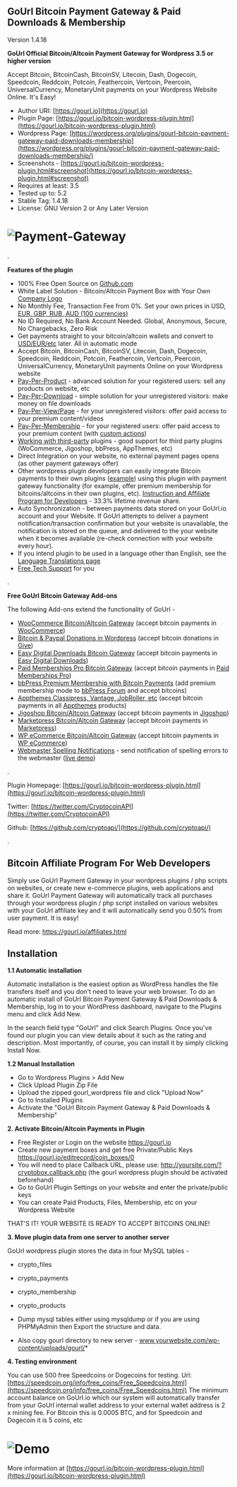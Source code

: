 
GoUrl Bitcoin Payment Gateway & Paid Downloads & Membership
-----------------------------------------------------------  

Version 1.4.18


**GoUrl Official Bitcoin/Altcoin Payment Gateway for Wordpress 3.5 or higher version**

Accept Bitcoin, BitcoinCash, BitcoinSV, Litecoin, Dash, Dogecoin, Speedcoin, Reddcoin, Potcoin, Feathercoin, Vertcoin, Peercoin, UniversalCurrency, MonetaryUnit payments on your Wordpress Website Online. It's Easy! 


* Author URI: [https://gourl.io](https://gourl.io)
* Plugin Page: [https://gourl.io/bitcoin-wordpress-plugin.html](https://gourl.io/bitcoin-wordpress-plugin.html)
* Wordpress Page: [https://wordpress.org/plugins/gourl-bitcoin-payment-gateway-paid-downloads-membership](https://wordpress.org/plugins/gourl-bitcoin-payment-gateway-paid-downloads-membership/)
* Screenshots - [https://gourl.io/bitcoin-wordpress-plugin.html#screenshot](https://gourl.io/bitcoin-wordpress-plugin.html#screenshot)
* Requires at least: 3.5
* Tested up to: 5.2
* Stable Tag: 1.4.18
* License: GNU Version 2 or Any Later Version
  

# ![Payment-Gateway](https://gourl.io/images/wordpress/screenshot1.png)

.

**Features of the plugin**

* 100% Free Open Source on [Github.com](https://github.com/cryptoapi/Bitcoin-Wordpress-Plugin) 
* White Label Solution - Bitcoin/Altcoin Payment Box with Your Own [Company Logo](https://gourl.io/lib/examples/example_customize_box.php)
* No Monthly Fee, Transaction Fee from 0%. Set your own prices in USD, [EUR, GBP, RUB, AUD (100 currencies)](https://wordpress.org/plugins/gourl-woocommerce-bitcoin-altcoin-payment-gateway-addon/)
* No ID Required, No Bank Account Needed. Global, Anonymous, Secure, No Chargebacks, Zero Risk
* Get payments straight to your bitcoin/altcoin wallets and convert to [USD/EUR/etc](https://gourl.io/#usd) later. All in automatic mode
* Accept Bitcoin, BitcoinCash, BitcoinSV, Litecoin, Dash, Dogecoin, Speedcoin, Reddcoin, Potcoin, Feathercoin, Vertcoin, Peercoin, UniversalCurrency, MonetaryUnit payments Online on your Wordpress website 
* [Pay-Per-Product](http://gourl.io/lib/examples/pay-per-product-multi.php) - advanced solution for your registered users: sell any products on website, etc 
* [Pay-Per-Download](http://gourl.io/lib/examples/pay-per-download-multi.php) - simple solution for your unregistered visitors: make money on file downloads 
* [Pay-Per-View/Page](http://gourl.io/lib/examples/pay-per-page-multi.php) - for your unregistered visitors: offer paid access to your premium content/videos 
* [Pay-Per-Membership](http://gourl.io/lib/examples/pay-per-membership-multi.php) - for your registered users: offer paid access to your premium content  (with [custom actions](http://gourl.io/images/paypermembership_code.png))
* [Working with third-party](https://wordpress.org/plugins/browse/author/?author=gourl) plugins - good support for third party plugins (WoCommerce, Jigoshop, bbPress, AppThemes, etc)
* Direct Integration on your website, no external payment pages opens (as other payment gateways offer) 
* Other wordpress plugin developers can easily integrate Bitcoin payments to their own plugins ([example](https://github.com/cryptoapi/Bitcoin-Payments-Appthemes/blob/master/gourl-appthemes.php)) using this plugin with payment gateway functionality (for example, offer premium membership for bitcoins/altcoins in their own plugins, etc). [Instruction and Affiliate Program for Developers](https://gourl.io/affiliates.html) - 33.3% lifetime revenue share.
* Auto Synchronization - between payments data stored on your GoUrl.io account and your Website. If GoUrl attempts to deliver a payment notification/transaction confirmation but your website is unavailable, the notification is stored on the queue, and delivered to the your website when it becomes available (re-check connection with your website every hour).
* If you intend plugin to be used in a language other than English, see the [Language Translations page](https://gourl.io/languages.html)
* [Free Tech Support](https://gourl.io/view/contact/Contact_Us.html) for you

.

**Free GoUrl Bitcoin Gateway Add-ons**

The following Add-ons extend the functionality of GoUrl -

* [WooCommerce Bitcoin/Altcoin Gateway](https://wordpress.org/plugins/gourl-woocommerce-bitcoin-altcoin-payment-gateway-addon/) (accept bitcoin payments in [WooCommerce](https://wordpress.org/plugins/woocommerce/))
* [Bitcoin & Paypal Donations in Wordpress](https://wordpress.org/plugins/gourl-bitcoin-paypal-donations-give-addon/) (accept bitcoin donations in [Give](https://wordpress.org/plugins/give/))
* [Easy Digital Downloads Bitcoin Gateway](https://wordpress.org/plugins/gourl-bitcoin-easy-digital-downloads-edd/) (accept bitcoin payments in [Easy Digital Downloads](https://wordpress.org/plugins/easy-digital-downloads/))
* [Paid Memberships Pro Bitcoin Gateway](https://wordpress.org/plugins/gourl-bitcoin-paid-memberships-pro/) (accept bitcoin payments in [Paid Memberships Pro](https://wordpress.org/plugins/gourl-bitcoin-paid-memberships-pro/))
* [bbPress Premium Membership with Bitcoin Payments](https://wordpress.org/plugins/gourl-bbpress-premium-membership-bitcoin-payments/) (add premium membership mode to [bbPress Forum](https://wordpress.org/plugins/bbpress/) and accept bitcoins)
* [Appthemes Classipress, Vantage, JobRoller, etc](https://wordpress.org/plugins/gourl-appthemes-bitcoin-payments-classipress-vantage-jobroller/) (accept bitcoin payments in all [Appthemes](http://www.appthemes.com/themes/) products)
* [Jigoshop Bitcoin/Altcoin Gateway](https://wordpress.org/plugins/gourl-jigoshop-bitcoin-payment-gateway-processor/) (accept bitcoin payments in [Jigoshop](https://wordpress.org/plugins/jigoshop/))
* [Marketpress Bitcoin/Altcoin Gateway](https://wordpress.org/plugins/gourl-wpmudev-marketpress-bitcoin-payment-gateway-addon/) (accept bitcoin payments in [Marketpress](https://wordpress.org/plugins/wordpress-ecommerce/))
* [WP eCommerce Bitcoin/Altcoin Gateway](https://wordpress.org/plugins/gourl-wp-ecommerce-bitcoin-altcoin-payment-gateway-addon/) (accept bitcoin payments in [WP eCommerce](https://wordpress.org/plugins/wp-e-commerce/))
* [Webmaster Spelling Notifications](https://wordpress.org/plugins/gourl-spelling-notifications/) - send notification of spelling errors to the webmaster ([live demo](https://gourl.io/php-spelling-notifications.html))


.

Plugin Homepage: [https://gourl.io/bitcoin-wordpress-plugin.html](https://gourl.io/bitcoin-wordpress-plugin.html)

Twitter: [https://twitter.com/CryptocoinAPI](https://twitter.com/CryptocoinAPI)

Github: [https://github.com/cryptoapi/](https://github.com/cryptoapi/)


.





Bitcoin Affiliate Program For Web Developers
-------------------
Simply use GoUrl Payment Gateway in your wordpress plugins / php scripts on websites, or create new e-commerce plugins, web applications and share it. GoUrl Payment Gateway will automatically track all purchases through your wordpress plugin / php script installed on various websites with your GoUrl affiliate key and it will automatically send you 0.50% from user payment. It is easy!

Read more: https://gourl.io/affiliates.html




Installation
-------------------

**1.1 Automatic installation**

Automatic installation is the easiest option as WordPress handles the file transfers itself and you don't need to leave your web browser. To do an automatic install of GoUrl Bitcoin Payment Gateway & Paid Downloads & Membership, log in to your WordPress dashboard, navigate to the Plugins menu and click Add New.

In the search field type "GoUrl" and click Search Plugins. Once you've found our plugin you can view details about it such as the rating and description. Most importantly, of course, you can install it by simply clicking Install Now.


**1.2 Manual Installation**

* Go to Wordpress Plugins > Add New
* Click Upload Plugin Zip File
* Upload the zipped gourl_wordpress file and click "Upload Now"
* Go to Installed Plugins
* Activate the "GoUrl Bitcoin Payment Gateway & Paid Downloads & Membership"



**2. Activate Bitcoin/Altcoin Payments in Plugin**

* Free Register or Login on the website https://gourl.io
* Create new payment boxes and get free Private/Public Keys https://gourl.io/editrecord/coin_boxes/0
* You will need to place Callback URL, please use: http://yoursite.com/?cryptobox.callback.php (the gourl wordpress plugin should be activated beforehand)
* Go to GoUrl Plugin Settings on your website and enter the private/public keys
* You can create Paid Products, Files, Membership, etc on your Wordpress Website

THAT'S IT! YOUR WEBSITE IS READY TO ACCEPT BITCOINS ONLINE!



**3. Move plugin data from one server to another server**

GoUrl wordpress plugin stores the data in four MySQL tables -

* crypto_files
* crypto_payments
* crypto_membership
* crypto_products

* Dump mysql tables either using mysqldump or if you are using PHPMyAdmin then Export the structure and data.
* Also copy gourl directory to new server - www.yourwebsite.com/wp-content/uploads/gourl/* 



**4. Testing environment**

You can use 500 free Speedcoins or Dogecoins for testing.
Url: [https://speedcoin.org/info/free_coins/Free_Speedcoins.html](https://speedcoin.org/info/free_coins/Free_Speedcoins.html)
The minimum account balance on GoUrl.io which our system will automatically transfer from your GoUrl internal wallet address to your external wallet address is 2 x mining fee. For Bitcoin this is 0.0005 BTC, and for Speedcoin and Dogecoin it is 5 coins, etc


# ![Demo](https://gourl.io/images/wordpress/screenshot8.png)                


More information at [https://gourl.io/bitcoin-wordpress-plugin.html](https://gourl.io/bitcoin-wordpress-plugin.html)    
 